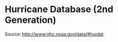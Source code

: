Hurricane Database (2nd Generation)
====================================

Source: http://www.nhc.noaa.gov/data/#hurdat